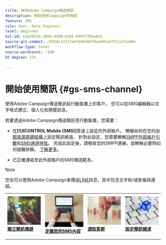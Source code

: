 ```yaml
---
title: 使用Adobe Campaign傳送簡訊
description: 開始使用Campaign的簡訊
feature: SMS
role: User, Data Engineer
level: Beginner
exl-id: e2e2922a-2058-4588-b1b5-6997f29ee663
source-git-commit: c95bdc13237e67b885b6f9aa495a4753ca72a90e
workflow-type: tm+mt
source-wordcount: '158'
ht-degree: 12%

---
```


# 開始使用簡訊 {#gs-sms-channel}

使用Adobe Campaign傳送簡訊給行動裝置上的客戶。 您可以從SMS編輯器以文字格式建立、個人化和預覽訊息。

若要透過Adobe Campaign傳送簡訊至行動裝置，您需要：

* 在&#x200B;**[!UICONTROL Mobile (SMS)]**&#x200B;管道上設定的外部帳戶。 瞭解如何在您的[中間來源基礎結構](sms-mid-sourcing.md)上設定簡訊頻道。 針對此設定，您需要瞭解[SMPP外部帳戶引數](smpp-external-account.md)和[SMS通道特性](sms-channel.md)。
完成此設定後，請檢查您的SMPP連線，並瞭解必要時如何疑難排解。 [了解更多](smpp-connection.md)。

* 已正確連結至此外部帳戶的SMS傳送範本。


>[!NOTE]
>
>您也可以使用Adobe Campaign來傳送[LINE](../../send/line.md)訊息，其中包含文字和/或影像與連結。


<table style="table-layout:fixed"><tr style="border: 0;">
<td>
<a href="create-sms.md">
<img alt="建立簡訊" src="../../assets/do-not-localize/sms-sending.jpg">
</a>
<div><a href="create-sms.md"><strong>建立簡訊傳遞</strong>
</div>
<p>
</td>
<td>
<a href="sms-content.md">
<img alt="簡訊內容" src="../../assets/do-not-localize/sms-create.jpeg">
</a>
<div>
<a href="sms-content.md"><strong>定義您的SMS內容</strong></a>
</div>
<p></td>
<td>
<a href="sms-audience.md">
<img alt="簡訊對象" src="../../assets/do-not-localize/sms-opt-out.jpg">
</a>
<div>
<a href="sms-audience.md"><strong>選取客群</strong></a>
</div>
<p>
</td>
<td>
<a href="smpp-external-account.md">
<img alt="簡訊設定" src="../../assets/do-not-localize/sms-config.jpg">
</a>
<div>
<a href="smpp-external-account.md"><strong>設定簡訊頻道</strong></a>
</div>
<p>
</td>
</tr></table>
